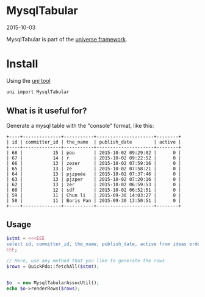 MysqlTabular
==================
2015-10-03



MysqlTabular is part of the [universe framework](https://github.com/karayabin/universe-snapshot).


Install
=============


Using the [uni tool](https://github.com/lingtalfi/universe-naive-importer)
```bash
uni import MysqlTabular
```



What is it useful for?
---------------------------

Generate a mysql table with the "console" format, like this:
  
	+----+--------------+-----------+---------------------+--------+
	| id | committer_id | the_name  | publish_date        | active |
	+----+--------------+-----------+---------------------+--------+
	| 68 |           15 | pou       | 2015-10-02 09:29:02 |      0 |
	| 67 |           14 | r         | 2015-10-02 09:22:52 |      0 |
	| 66 |           13 | zezer     | 2015-10-02 07:59:16 |      0 |
	| 65 |           13 | ze        | 2015-10-02 07:58:21 |      0 |
	| 64 |           13 | pjzpeée   | 2015-10-02 07:37:46 |      0 |
	| 63 |           13 | pjzper    | 2015-10-02 07:20:16 |      0 |
	| 62 |           13 | zer       | 2015-10-02 06:59:53 |      0 |
	| 60 |           12 | sdf       | 2015-10-02 06:52:51 |      0 |
	| 59 |           11 | Chun li   | 2015-09-30 14:03:27 |      0 |
	| 58 |           11 | Boris Pan | 2015-09-30 13:50:51 |      0 |
	+----+--------------+-----------+---------------------+--------+



Usage
-----------



```php
$stmt = <<<EEE
select id, committer_id, the_name, publish_date, active from ideas order by publish_date desc limit 0,10
EEE;

// Here, use any method that you like to generate the rows
$rows = QuickPdo::fetchAll($stmt);


$o  = new MysqlTabularAssocUtil();
echo $o->renderRows($rows);

```






